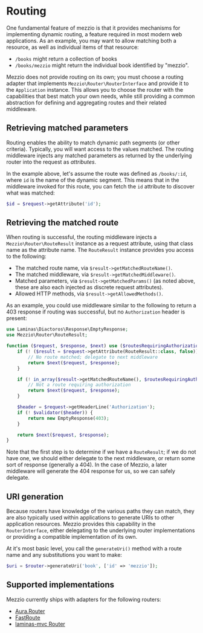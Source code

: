 # Routing

One fundamental feature of mezzio is that it provides mechanisms for
implementing dynamic routing, a feature required in most modern web
applications. As an example, you may want to allow matching both a resource, as
well as individual items of that resource:

- `/books` might return a collection of books
- `/books/mezzio` might return the individual book identified by
  "mezzio".

Mezzio does not provide routing on its own; you must choose a routing
adapter that implements `Mezzio\Router\RouterInterface` and provide it
to the `Application` instance. This allows you to choose the router with the
capabilities that best match your own needs, while still providing a common
abstraction for defining and aggregating routes and their related middleware.

## Retrieving matched parameters

Routing enables the ability to match dynamic path segments (or other
criteria). Typically, you will want access to the values matched. The routing
middleware injects any matched parameters as returned by the underlying router
into the request as *attributes*.

In the example above, let's assume the route was defined as `/books/:id`, where
`id` is the name of the dynamic segment. This means that in the middleware
invoked for this route, you can fetch the `id` attribute to discover what was
matched:

```php
$id = $request->getAttribute('id');
```

## Retrieving the matched route

When routing is successful, the routing middleware injects a
`Mezzio\Router\RouteResult` instance as a request attribute, using that
class name as the attribute name. The `RouteResult` instance provides you access
to the following:

- The matched route name, via `$result->getMatchedRouteName()`.
- The matched middleware, via `$result->getMatchedMiddleware()`.
- Matched parameters, via `$result->getMatchedParams()` (as noted above, these
  are also each injected as discrete request attributes).
- Allowed HTTP methods, via `$result->getAllowedMethods()`.

As an example, you could use middleware similar to the following to return a 403
response if routing was successful, but no `Authorization` header is present:

```php
use Laminas\Diactoros\Response\EmptyResponse;
use Mezzio\Router\RouteResult;

function ($request, $response, $next) use ($routesRequiringAuthorization, $validator) {
    if (! ($result = $request->getAttribute(RouteResult::class, false))) {
        // No route matched; delegate to next middleware
        return $next($request, $response);
    }

    if (! in_array($result->getMatchedRouteName(), $routesRequiringAuthorization, true)) {
        // Not a route requiring authorization
        return $next($request, $response);
    }

    $header = $request->getHeaderLine('Authorization');
    if (! $validator($header)) {
        return new EmptyResponse(403);
    }

    return $next($request, $response);
}
```

Note that the first step is to determine if we have a `RouteResult`; if we do
not have one, we should either delegate to the next middleware, or return some
sort of response (generally a 404). In the case of Mezzio, a later
middleware will generate the 404 response for us, so we can safely delegate.

## URI generation

Because routers have knowledge of the various paths they can match, they are
also typically used within applications to generate URIs to other application
resources. Mezzio provides this capability in the `RouterInterface`,
either delegating to the underlying router implementations or providing a
compatible implementation of its own.

At it's most basic level, you call the `generateUri()` method with a route name
and any substitutions you want to make:

```php
$uri = $router->generateUri('book', ['id' => 'mezzio']);
```

## Supported implementations

Mezzio currently ships with adapters for the following routers:

- [Aura.Router](aura.md)
- [FastRoute](fast-route.md)
- [laminas-mvc Router](laminas.md)
